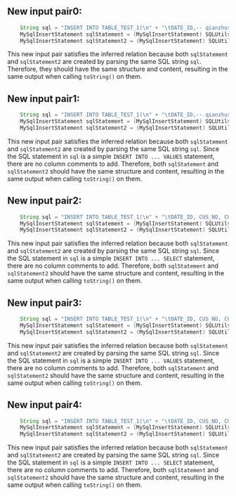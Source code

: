 ## New input pair0:
```java
    String sql = "INSERT INTO TABLE_TEST_1(\n" + "\tDATE_ID,-- qianzhushi\n" + "\tCUS_NO -- houzhushi\n,\n" + "\tCUS_NAME\n" + ")\n" + "SELECT A.DATE_ID,\n" + "\tA.CUS_NO,\n" + "\tA.CUS_NAME\n" + "FROM TABLE_TEST_2 \n" + "WHERE COL1='1';";
    MySqlInsertStatement sqlStatement = (MySqlInsertStatement) SQLUtils.parseSingleStatement(sql, DbType.mysql, true);
    MySqlInsertStatement sqlStatement2 = (MySqlInsertStatement) SQLUtils.parseSingleStatement(sql, DbType.mysql, true);
```
This new input pair satisfies the inferred relation because both `sqlStatement` and `sqlStatement2` are created by parsing the same SQL string `sql`. Therefore, they should have the same structure and content, resulting in the same output when calling `toString()` on them.

## New input pair1:
```java
    String sql = "INSERT INTO TABLE_TEST_1(\n" + "\tDATE_ID,-- qianzhushi\n" + "\tCUS_NO -- houzhushi\n,\n" + "\tCUS_NAME\n" + ")\n" + "VALUES ('2022-01-01', '12345', 'John Doe');";
    MySqlInsertStatement sqlStatement = (MySqlInsertStatement) SQLUtils.parseSingleStatement(sql, DbType.mysql, true);
    MySqlInsertStatement sqlStatement2 = (MySqlInsertStatement) SQLUtils.parseSingleStatement(sql, DbType.mysql, true);
```
This new input pair satisfies the inferred relation because both `sqlStatement` and `sqlStatement2` are created by parsing the same SQL string `sql`. Since the SQL statement in `sql` is a simple `INSERT INTO ... VALUES` statement, there are no column comments to add. Therefore, both `sqlStatement` and `sqlStatement2` should have the same structure and content, resulting in the same output when calling `toString()` on them.

## New input pair2:
```java
    String sql = "INSERT INTO TABLE_TEST_1(\n" + "\tDATE_ID, CUS_NO, CUS_NAME\n" + ")\n" + "SELECT DATE_ID, CUS_NO, CUS_NAME\n" + "FROM TABLE_TEST_2 \n" + "WHERE COL1='1';";
    MySqlInsertStatement sqlStatement = (MySqlInsertStatement) SQLUtils.parseSingleStatement(sql, DbType.mysql, true);
    MySqlInsertStatement sqlStatement2 = (MySqlInsertStatement) SQLUtils.parseSingleStatement(sql, DbType.mysql, true);
```
This new input pair satisfies the inferred relation because both `sqlStatement` and `sqlStatement2` are created by parsing the same SQL string `sql`. Since the SQL statement in `sql` is a simple `INSERT INTO ... SELECT` statement, there are no column comments to add. Therefore, both `sqlStatement` and `sqlStatement2` should have the same structure and content, resulting in the same output when calling `toString()` on them.

## New input pair3:
```java
    String sql = "INSERT INTO TABLE_TEST_1(\n" + "\tDATE_ID, CUS_NO, CUS_NAME\n" + ")\n" + "VALUES (1, 12345, 'John Doe');";
    MySqlInsertStatement sqlStatement = (MySqlInsertStatement) SQLUtils.parseSingleStatement(sql, DbType.mysql, true);
    MySqlInsertStatement sqlStatement2 = (MySqlInsertStatement) SQLUtils.parseSingleStatement(sql, DbType.mysql, true);
```
This new input pair satisfies the inferred relation because both `sqlStatement` and `sqlStatement2` are created by parsing the same SQL string `sql`. Since the SQL statement in `sql` is a simple `INSERT INTO ... VALUES` statement, there are no column comments to add. Therefore, both `sqlStatement` and `sqlStatement2` should have the same structure and content, resulting in the same output when calling `toString()` on them.

## New input pair4:
```java
    String sql = "INSERT INTO TABLE_TEST_1(\n" + "\tDATE_ID, CUS_NO, CUS_NAME\n" + ")\n" + "SELECT DATE_ID, CUS_NO, CUS_NAME\n" + "FROM TABLE_TEST_2 \n" + "WHERE COL1='1' LIMIT 10;";
    MySqlInsertStatement sqlStatement = (MySqlInsertStatement) SQLUtils.parseSingleStatement(sql, DbType.mysql, true);
    MySqlInsertStatement sqlStatement2 = (MySqlInsertStatement) SQLUtils.parseSingleStatement(sql, DbType.mysql, true);
```
This new input pair satisfies the inferred relation because both `sqlStatement` and `sqlStatement2` are created by parsing the same SQL string `sql`. Since the SQL statement in `sql` is a simple `INSERT INTO ... SELECT` statement, there are no column comments to add. Therefore, both `sqlStatement` and `sqlStatement2` should have the same structure and content, resulting in the same output when calling `toString()` on them.